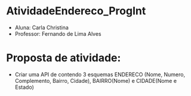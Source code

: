 # AtividadeEndereco_ProgInt

* Aluna: Carla Christina
* Professor: Fernando de Lima Alves

# Proposta de atividade:
* Criar uma API de contendo 3 esquemas ENDERECO (Nome, Numero, Complemento, Bairro, Cidade), BAIRRO(Nome) e CIDADE(Nome e Estado)
